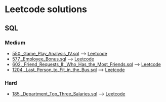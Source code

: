 # Leetcode solutions

## SQL

### Medium


* [550._Game_Play_Analysis_IV.sql](550._Game_Play_Analysis_IV.sql) --> [Leetcode](https://leetcode.com/problems/game-play-analysis-iv/submissions/?envType=study-plan-v2&envId=top-sql-50)
* [577._Employee_Bonus.sql](577._Employee_Bonus.sql) --> [Leetcode]()
* [602._Friend_Requests_II:_Who_Has_the_Most_Friends.sql](602._Friend_Requests_II%3A_Who_Has_the_Most_Friends.sql) --> [Leetcode](https://leetcode.com/problems/friend-requests-ii-who-has-the-most-friends/?envType=study-plan-v2&envId=top-sql-50)
* [1204._Last_Person_to_Fit_in_the_Bus.sql](1204._Last_Person_to_Fit_in_the_Bus.sql) --> [Leetcode](https://leetcode.com/problems/last-person-to-fit-in-the-bus/description/?envType=study-plan-v2&envId=top-sql-50) 

### Hard
* [185._Department_Top_Three_Salaries.sql](185._Department_Top_Three_Salaries.sql) --> [Leetcode](https://leetcode.com/problems/department-top-three-salaries/description/?envType=study-plan-v2&envId=top-sql-50)
